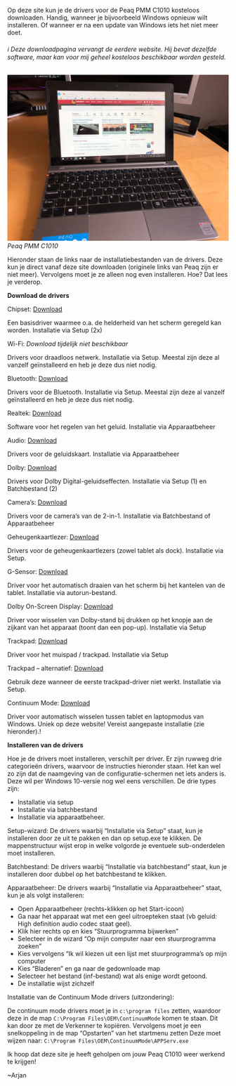Op deze site kun je de drivers voor de Peaq PMM C1010 kosteloos downloaden. Handig, wanneer je bijvoorbeeld Windows opnieuw wilt installeren. Of wanneer er na een update van Windows iets het niet meer doet.

###### ℹ️ Deze downloadpagina vervangt de eerdere website. Hij bevat dezelfde software, maar kan voor mij geheel kosteloos beschikbaar worden gesteld.

![Peaq PMM C1010](peaq-laptop.jpeg)
*Peaq PMM C1010*

Hieronder staan de links naar de installatiebestanden van de drivers. Deze kun je direct vanaf deze site downloaden (originele links van Peaq zijn er niet meer). Vervolgens moet je ze alleen nog even installeren. Hoe? Dat lees je verderop.

**Download de drivers**

Chipset: [Download](https://storage.googleapis.com/peaq-pmm-c1010-drivers/01_Chipset.zip)

Een basisdriver waarmee o.a. de helderheid van het scherm geregeld kan worden. Installatie via Setup (2x)

Wi-Fi: *Download tijdelijk niet beschikbaar*

Drivers voor draadloos netwerk. Installatie via Setup. Meestal zijn deze al vanzelf geïnstalleerd en heb je deze dus niet nodig.

Bluetooth: [Download](https://storage.googleapis.com/peaq-pmm-c1010-drivers/03_Bluetooth.zip)

Drivers voor de Bluetooth. Installatie via Setup.
Meestal zijn deze al vanzelf geïnstalleerd en heb je deze dus niet nodig.

Realtek: [Download](https://storage.googleapis.com/peaq-pmm-c1010-drivers/04_Realtek.zip)

Software voor het regelen van het geluid. Installatie via Apparaatbeheer

Audio: [Download](https://storage.googleapis.com/peaq-pmm-c1010-drivers/05_Audio.zip)

Drivers voor de geluidskaart. Installatie via Apparaatbeheer

Dolby: [Download](https://storage.googleapis.com/peaq-pmm-c1010-drivers/06_Dolby.zip)

Drivers voor Dolby Digital-geluidseffecten. Installatie via Setup (1) en Batchbestand (2)

Camera’s: [Download](https://storage.googleapis.com/peaq-pmm-c1010-drivers/07_Camera.zip)

Drivers voor de camera’s van de 2-in-1. Installatie via Batchbestand of Apparaatbeheer

Geheugenkaartlezer: [Download](https://storage.googleapis.com/peaq-pmm-c1010-drivers/08_Cardreader.zip)

Drivers voor de geheugenkaartlezers (zowel tablet als dock). Installatie via Setup.

G-Sensor: [Download](https://storage.googleapis.com/peaq-pmm-c1010-drivers/09_G-Sensor.zip)

Driver voor het automatisch draaien van het scherm bij het kantelen van de tablet. Installatie via autorun-bestand.

Dolby On-Screen Display: [Download](https://storage.googleapis.com/peaq-pmm-c1010-drivers/10_OSD.zip)

Driver voor wisselen van Dolby-stand bij drukken op het knopje aan de zijkant van het apparaat (toont dan een pop-up). Installatie via Setup

Trackpad: [Download](https://storage.googleapis.com/peaq-pmm-c1010-drivers/Touchpad-driver.zip)

Driver voor het muispad / trackpad. Installatie via Setup

Trackpad – alternatief: [Download](https://storage.googleapis.com/peaq-pmm-c1010-drivers/11_Touchpad.zip)

Gebruik deze wanneer de eerste trackpad-driver niet werkt. Installatie via Setup.

Continuum Mode: [Download](https://storage.googleapis.com/peaq-pmm-c1010-drivers/ContinuumMode-driver.zip)

Driver voor automatisch wisselen tussen tablet en laptopmodus van Windows. Uniek op deze website! Vereist aangepaste installatie (zie hieronder).!

**Installeren van de drivers**

Hoe je de drivers moet installeren, verschilt per driver. Er zijn ruwweg drie categorieën drivers, waarvoor de instructies hieronder staan. Het kan wel zo zijn dat de naamgeving van de configuratie-schermen net iets anders is. Deze wil per Windows 10-versie nog wel eens verschillen. De drie types zijn:

- Installatie via setup
- Installatie via batchbestand
- Installatie via apparaatbeheer.

Setup-wizard: De drivers waarbij “Installatie via Setup” staat, kun je installeren door ze uit te pakken en dan op setup.exe te klikken. De mappenstructuur wijst erop in welke volgorde je eventuele sub-onderdelen moet installeren.

Batchbestand: De drivers waarbij “Installatie via batchbestand” staat, kun je installeren door dubbel op het batchbestand te klikken.

Apparaatbeheer: De drivers waarbij “Installatie via Apparaatbeheer” staat, kun je als volgt installeren:

- Open Apparaatbeheer (rechts-klikken op het Start-icoon)
- Ga naar het apparaat wat met een geel uitroepteken staat (vb geluid: High definition audio codec staat geel).
- Klik hier rechts op en kies “Stuurprogramma bijwerken”
- Selecteer in de wizard “Op mijn computer naar een stuurprogramma zoeken”
- Kies vervolgens “Ik wil kiezen uit een lijst met stuurprogramma’s op mijn computer
- Kies “Bladeren” en ga naar de gedownloade map
- Selecteer het bestand (inf-bestand) wat als enige wordt getoond.
- De installatie wijst zichzelf

Installatie van de Continuum Mode drivers (uitzondering):

De continuum mode drivers moet je in `c:\program files` zetten, waardoor deze in de map `C:\Program Files\OEM\ContinuumMode` komen te staan. Dit kan door ze met de Verkenner te kopiëren.
Vervolgens moet je een snelkoppeling in de map “Opstarten” van het startmenu zetten
Deze moet wijzen naar: `C:\Program Files\OEM\ContinuumMode\APPServ.exe`

Ik hoop dat deze site je heeft geholpen om jouw Peaq C1010 weer werkend te krijgen! 

~Arjan
